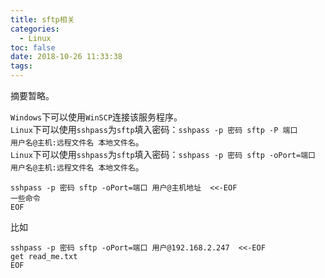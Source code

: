 ```yaml
---
title: sftp相关
categories:
  - Linux
toc: false
date: 2018-10-26 11:33:38
tags:
---
```

摘要暂略。

<!-- more -->


`Windows`下可以使用`WinSCP`连接该服务程序。  
`Linux`下可以使用`sshpass`为`sftp`填入密码：`sshpass -p 密码 sftp -P 端口     用户名@主机:远程文件名 本地文件名`。  
`Linux`下可以使用`sshpass`为`sftp`填入密码：`sshpass -p 密码 sftp -oPort=端口 用户名@主机:远程文件名 本地文件名`。  
```
sshpass -p 密码 sftp -oPort=端口 用户@主机地址  <<-EOF
一些命令
EOF
```
比如
```
sshpass -p 密码 sftp -oPort=端口 用户@192.168.2.247  <<-EOF
get read_me.txt
EOF
```
